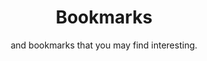 ---
layout: category
title: Bookmarks
title_long: Useful resources,
subtitle: and bookmarks that you may find interesting.
permalink: /bookmarks/
---